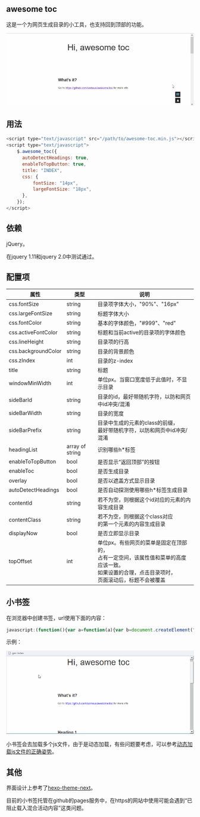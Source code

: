 awesome toc
---

这是一个为网页生成目录的小工具，也支持回到顶部的功能。

![](./demo.gif)

## 用法

```js
<script type="text/javascript" src="/path/to/awesome-toc.min.js"></script>
<script type="text/javascript">
    $.awesome_toc({        
      autoDetectHeadings: true,
      enableToTopButton: true,
      title: "INDEX",
      css: {
          fontSize: "14px",
          largeFontSize: "18px",
      },
    });
</script>
```


## 依赖
jQuery。

在jquery 1.11和jquery 2.0中测试通过。

## 配置项

| 属性        | 类型           | 说明  |
| ------------- |-------------|--------|
| css.fontSize | string | 目录项字体大小，"90%"、"16px" |
| css.largeFontSize      | string      |   标题字体大小 |
| css.fontColor | string      |    基本的字体颜色，"#999"、"red" |
| css.activeFontColor|string| 标题和当前active的目录项的字体颜色 |
| css.lineHeight | string| 目录项的行高|
| css.backgroundColor | string | 目录的背景颜色 |
| css.zIndex | int | 目录的z-index | 
| title | string | 标题 |
| windowMinWidth | int | 单位px。当窗口宽度低于此值时，不显示目录 |
| sideBarId | string | 目录的id，最好带随机字符，以防和网页中id冲突/混淆 |
| sideBarWidth | string | 目录的宽度 |
| sideBarPrefix | string | 目录中生成的元素的class的前缀，<br/>最好带随机字符，以防和网页中id冲突/混淆|
| headingList | array of string | 识别哪些h*标签 |
| enableToTopButton | bool |是否显示“返回顶部”的按钮|
| enableToc | bool | 是否生成目录 |
| overlay | bool | 是否以遮盖方式显示目录 |
| autoDetectHeadings | bool | 是否自动探测使用哪些h*标签生成目录 |
| contentId | string | 若不为空，则根据这个id对应的元素的内容生成目录 |
| contentClass | string | 若不为空，则根据这个class对应<br/>的第一个元素的内容生成目录 |
| displayNow | bool| 是否立即显示目录|
| topOffset | int | 单位px。有些网页的菜单是固定在顶部的，<br/>占有一定空间，该属性值和菜单的高度应该一致。<br/>如果设置的合理，点击目录项时，<br/>页面滚动后，标题不会被覆盖 |




## 小书签

在浏览器中创建书签，url使用下面的内容：

```js
javascript:(function(){var a=function(a){var b=document.createElement("script");b.setAttribute("src",a+"?time="+Date.parse(new Date)),document.body.appendChild(b)};a("http://hi.letiantian.me/toc/loader.min.js")})();
```

示例：

![](./bookmarklet.gif)

小书签会去加载多个js文件，由于是动态加载，有些问题要考虑，可以参考[动态加载js文件的正确姿势](https://github.com/someus/how-to-load-dynamic-script)。


## 其他

界面设计上参考了[hexo-theme-next](https://github.com/iissnan/hexo-theme-next)。

目前的小书签托管在github的pages服务中，在https的网站中使用可能会遇到“已阻止载入混合活动内容”这类问题。





